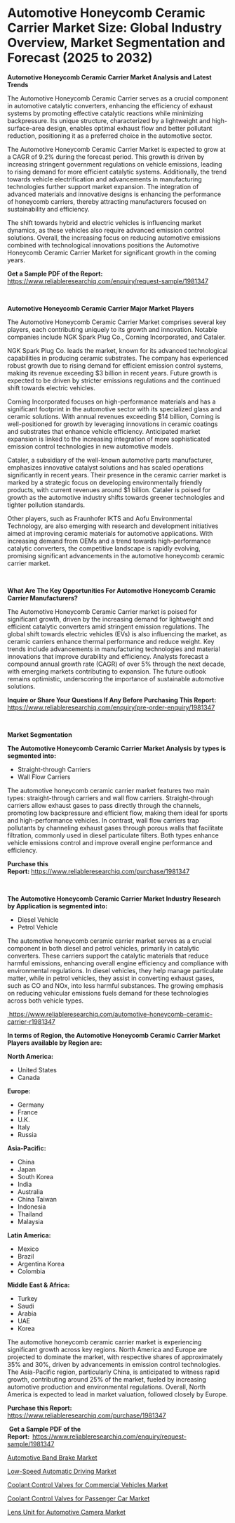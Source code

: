 <p><h1>Automotive Honeycomb Ceramic Carrier Market Size: Global Industry Overview, Market Segmentation and Forecast (2025 to 2032)</h1></p><p><strong>Automotive Honeycomb Ceramic Carrier Market Analysis and Latest Trends</strong></p>
<p><p>The Automotive Honeycomb Ceramic Carrier serves as a crucial component in automotive catalytic converters, enhancing the efficiency of exhaust systems by promoting effective catalytic reactions while minimizing backpressure. Its unique structure, characterized by a lightweight and high-surface-area design, enables optimal exhaust flow and better pollutant reduction, positioning it as a preferred choice in the automotive sector.</p><p>The Automotive Honeycomb Ceramic Carrier Market is expected to grow at a CAGR of 9.2% during the forecast period. This growth is driven by increasing stringent government regulations on vehicle emissions, leading to rising demand for more efficient catalytic systems. Additionally, the trend towards vehicle electrification and advancements in manufacturing technologies further support market expansion. The integration of advanced materials and innovative designs is enhancing the performance of honeycomb carriers, thereby attracting manufacturers focused on sustainability and efficiency.</p><p>The shift towards hybrid and electric vehicles is influencing market dynamics, as these vehicles also require advanced emission control solutions. Overall, the increasing focus on reducing automotive emissions combined with technological innovations positions the Automotive Honeycomb Ceramic Carrier Market for significant growth in the coming years.</p></p>
<p><strong>Get a Sample PDF of the Report:&nbsp;</strong> <a href="https://www.reliableresearchiq.com/enquiry/request-sample/1981347?utm_campaign=1129&utm_medium=2&utm_source=Github&utm_content=ia&utm_term=31032025&utm_id=automotive-honeycomb-ceramic-carrier">https://www.reliableresearchiq.com/enquiry/request-sample/1981347</a></p>
<p>&nbsp;</p>
<p><strong>Automotive Honeycomb Ceramic Carrier Major Market Players</strong></p>
<p><p>The Automotive Honeycomb Ceramic Carrier Market comprises several key players, each contributing uniquely to its growth and innovation. Notable companies include NGK Spark Plug Co., Corning Incorporated, and Cataler.</p><p>NGK Spark Plug Co. leads the market, known for its advanced technological capabilities in producing ceramic substrates. The company has experienced robust growth due to rising demand for efficient emission control systems, making its revenue exceeding $3 billion in recent years. Future growth is expected to be driven by stricter emissions regulations and the continued shift towards electric vehicles.</p><p>Corning Incorporated focuses on high-performance materials and has a significant footprint in the automotive sector with its specialized glass and ceramic solutions. With annual revenues exceeding $14 billion, Corning is well-positioned for growth by leveraging innovations in ceramic coatings and substrates that enhance vehicle efficiency. Anticipated market expansion is linked to the increasing integration of more sophisticated emission control technologies in new automotive models.</p><p>Cataler, a subsidiary of the well-known automotive parts manufacturer, emphasizes innovative catalyst solutions and has scaled operations significantly in recent years. Their presence in the ceramic carrier market is marked by a strategic focus on developing environmentally friendly products, with current revenues around $1 billion. Cataler is poised for growth as the automotive industry shifts towards greener technologies and tighter pollution standards.</p><p>Other players, such as Fraunhofer IKTS and Aofu Environmental Technology, are also emerging with research and development initiatives aimed at improving ceramic materials for automotive applications. With increasing demand from OEMs and a trend towards high-performance catalytic converters, the competitive landscape is rapidly evolving, promising significant advancements in the automotive honeycomb ceramic carrier market.</p></p>
<p>&nbsp;</p>
<p><strong>What Are The Key Opportunities For Automotive Honeycomb Ceramic Carrier Manufacturers?</strong></p>
<p><p>The Automotive Honeycomb Ceramic Carrier market is poised for significant growth, driven by the increasing demand for lightweight and efficient catalytic converters amid stringent emission regulations. The global shift towards electric vehicles (EVs) is also influencing the market, as ceramic carriers enhance thermal performance and reduce weight. Key trends include advancements in manufacturing technologies and material innovations that improve durability and efficiency. Analysts forecast a compound annual growth rate (CAGR) of over 5% through the next decade, with emerging markets contributing to expansion. The future outlook remains optimistic, underscoring the importance of sustainable automotive solutions.</p></p>
<p><strong>Inquire or Share Your Questions If Any Before Purchasing This Report:</strong> <a href="https://www.reliableresearchiq.com/enquiry/pre-order-enquiry/1981347?utm_campaign=1129&utm_medium=2&utm_source=Github&utm_content=ia&utm_term=31032025&utm_id=automotive-honeycomb-ceramic-carrier">https://www.reliableresearchiq.com/enquiry/pre-order-enquiry/1981347</a></p>
<p>&nbsp;</p>
<p><strong>Market Segmentation</strong></p>
<p><strong>The Automotive Honeycomb Ceramic Carrier Market Analysis by types is segmented into:</strong></p>
<p><ul><li>Straight-through Carriers</li><li>Wall Flow Carriers</li></ul></p>
<p><p>The automotive honeycomb ceramic carrier market features two main types: straight-through carriers and wall flow carriers. Straight-through carriers allow exhaust gases to pass directly through the channels, promoting low backpressure and efficient flow, making them ideal for sports and high-performance vehicles. In contrast, wall flow carriers trap pollutants by channeling exhaust gases through porous walls that facilitate filtration, commonly used in diesel particulate filters. Both types enhance vehicle emissions control and improve overall engine performance and efficiency.</p></p>
<p><strong>Purchase this Report:&nbsp;</strong><a href="https://www.reliableresearchiq.com/purchase/1981347?utm_campaign=1129&utm_medium=2&utm_source=Github&utm_content=ia&utm_term=31032025&utm_id=automotive-honeycomb-ceramic-carrier">https://www.reliableresearchiq.com/purchase/1981347</a></p>
<p>&nbsp;</p>
<p><strong>The Automotive Honeycomb Ceramic Carrier Market Industry Research by Application is segmented into:</strong></p>
<p><ul><li>Diesel Vehicle</li><li>Petrol Vehicle</li></ul></p>
<p><p>The automotive honeycomb ceramic carrier market serves as a crucial component in both diesel and petrol vehicles, primarily in catalytic converters. These carriers support the catalytic materials that reduce harmful emissions, enhancing overall engine efficiency and compliance with environmental regulations. In diesel vehicles, they help manage particulate matter, while in petrol vehicles, they assist in converting exhaust gases, such as CO and NOx, into less harmful substances. The growing emphasis on reducing vehicular emissions fuels demand for these technologies across both vehicle types.</p></p>
<p><a href="https://www.reliableresearchiq.com/automotive-honeycomb-ceramic-carrier-r1981347?utm_campaign=1129&utm_medium=2&utm_source=Github&utm_content=ia&utm_term=31032025&utm_id=automotive-honeycomb-ceramic-carrier">&nbsp;https://www.reliableresearchiq.com/automotive-honeycomb-ceramic-carrier-r1981347</a></p>
<p><strong>In terms of Region, the Automotive Honeycomb Ceramic Carrier Market Players available by Region are:</strong></p>
<p>
    <p> <strong> North America: </strong>
        <ul>
            <li>United States</li>
            <li>Canada</li>
        </ul>
        </p> 
    <p> <strong> Europe: </strong>
        <ul>
            <li>Germany</li>
            <li>France</li>
            <li>U.K.</li>
            <li>Italy</li>
            <li>Russia</li>
        </ul>
        </p> 
    <p> <strong> Asia-Pacific: </strong>
        <ul>
            <li>China</li>
            <li>Japan</li>
            <li>South Korea</li>
            <li>India</li>
            <li>Australia</li>
            <li>China Taiwan</li>
            <li>Indonesia</li>
            <li>Thailand</li>
            <li>Malaysia</li>
        </ul>
        </p> 
    <p> <strong> Latin America: </strong>
        <ul>
            <li>Mexico</li>
            <li>Brazil</li>
            <li>Argentina Korea</li>
            <li>Colombia</li>
        </ul>
        </p> 
    <p> <strong> Middle East & Africa: </strong>
        <ul>
            <li>Turkey</li>
            <li>Saudi</li>
            <li>Arabia</li>
            <li>UAE</li>
            <li>Korea</li>
        </ul>
    </p>
    </p>
<p><p>The automotive honeycomb ceramic carrier market is experiencing significant growth across key regions. North America and Europe are projected to dominate the market, with respective shares of approximately 35% and 30%, driven by advancements in emission control technologies. The Asia-Pacific region, particularly China, is anticipated to witness rapid growth, contributing around 25% of the market, fueled by increasing automotive production and environmental regulations. Overall, North America is expected to lead in market valuation, followed closely by Europe.</p></p>
<p><strong>Purchase this Report: </strong><a href="https://www.reliableresearchiq.com/purchase/1981347?utm_campaign=1129&utm_medium=2&utm_source=Github&utm_content=ia&utm_term=31032025&utm_id=automotive-honeycomb-ceramic-carrier">https://www.reliableresearchiq.com/purchase/1981347</a></p>
<p>&nbsp;<strong>Get a Sample PDF of the Report:&nbsp;&nbsp;</strong><a href="https://www.reliableresearchiq.com/enquiry/request-sample/1981347?utm_campaign=1129&utm_medium=2&utm_source=Github&utm_content=ia&utm_term=31032025&utm_id=automotive-honeycomb-ceramic-carrier">https://www.reliableresearchiq.com/enquiry/request-sample/1981347</a></p>
<p><strong></strong></p>
<p><p><a href="https://github.com/stunzkocotpv/Market-Research-Report-List-1/blob/main/automotive-band-brake-market.md?utm_campaign=1129&utm_medium=2&utm_source=Github&utm_content=ia&utm_term=31032025&utm_id=automotive-honeycomb-ceramic-carrier">Automotive Band Brake Market</a></p><p><a href="https://github.com/trenkkwasek84/Market-Research-Report-List-1/blob/main/low-speed-automatic-driving-market.md?utm_campaign=1129&utm_medium=2&utm_source=Github&utm_content=ia&utm_term=31032025&utm_id=automotive-honeycomb-ceramic-carrier">Low-Speed Automatic Driving Market</a></p><p><a href="https://github.com/iwanesucices/Market-Research-Report-List-1/blob/main/coolant-control-valves-for-commercial-vehicles-market.md?utm_campaign=1129&utm_medium=2&utm_source=Github&utm_content=ia&utm_term=31032025&utm_id=automotive-honeycomb-ceramic-carrier">Coolant Control Valves for Commercial Vehicles Market</a></p><p><a href="https://github.com/snapetylerho/Market-Research-Report-List-1/blob/main/coolant-control-valves-for-passenger-car-market.md?utm_campaign=1129&utm_medium=2&utm_source=Github&utm_content=ia&utm_term=31032025&utm_id=automotive-honeycomb-ceramic-carrier">Coolant Control Valves for Passenger Car Market</a></p><p><a href="https://github.com/sulvantomppa/Market-Research-Report-List-1/blob/main/lens-unit-for-automotive-camera-market.md?utm_campaign=1129&utm_medium=2&utm_source=Github&utm_content=ia&utm_term=31032025&utm_id=automotive-honeycomb-ceramic-carrier">Lens Unit for Automotive Camera Market</a></p></p>